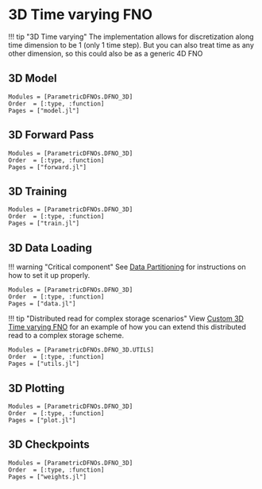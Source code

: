 # 3D Time varying FNO

!!! tip "3D Time varying"
    The implementation allows for discretization along time dimension to be 1 (only 1 time step). But you can also treat time as any other dimension, so this could also be as a generic 4D FNO

## 3D Model

```@autodocs
Modules = [ParametricDFNOs.DFNO_3D]
Order  = [:type, :function]
Pages = ["model.jl"]
```

## 3D Forward Pass

```@autodocs
Modules = [ParametricDFNOs.DFNO_3D]
Order  = [:type, :function]
Pages = ["forward.jl"]
```

## 3D Training

```@autodocs
Modules = [ParametricDFNOs.DFNO_3D]
Order  = [:type, :function]
Pages = ["train.jl"]
```

## 3D Data Loading

!!! warning "Critical component"
    See [Data Partitioning](@ref) for instructions on how to set it up properly.

```@autodocs
Modules = [ParametricDFNOs.DFNO_3D]
Order  = [:type, :function]
Pages = ["data.jl"]
```

!!! tip "Distributed read for complex storage scenarios"
    View [Custom 3D Time varying FNO](@ref) for an example of how you can extend this distributed read to a complex storage scheme.

```@autodocs
Modules = [ParametricDFNOs.DFNO_3D.UTILS]
Order  = [:type, :function]
Pages = ["utils.jl"]
```

## 3D Plotting

```@autodocs
Modules = [ParametricDFNOs.DFNO_3D]
Order  = [:type, :function]
Pages = ["plot.jl"]
```

## 3D Checkpoints

```@autodocs
Modules = [ParametricDFNOs.DFNO_3D]
Order  = [:type, :function]
Pages = ["weights.jl"]
```
